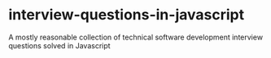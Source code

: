 # interview-questions-in-javascript
A mostly reasonable collection of technical software development interview questions solved in Javascript
